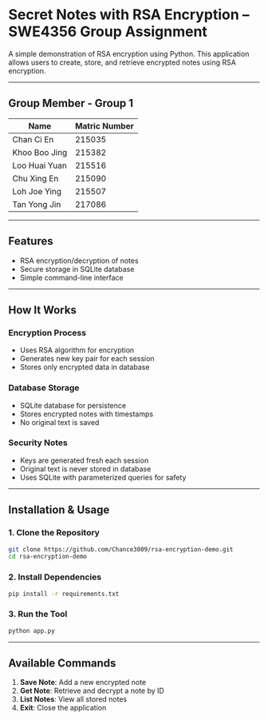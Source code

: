 # Secret Notes with RSA Encryption – SWE4356 Group Assignment

A simple demonstration of RSA encryption using Python. This application allows users to create, store, and retrieve encrypted notes using RSA encryption.

---

## Group Member - Group 1

| Name             | Matric Number |
|------------------|---------------|
| Chan Ci En       | 215035        |
| Khoo Boo Jing    | 215382        |
| Loo Huai Yuan    | 215516        |
| Chu Xing En      | 215090        |
| Loh Joe Ying     | 215507        |
| Tan Yong Jin     | 217086        |

---

## Features

- RSA encryption/decryption of notes
- Secure storage in SQLite database
- Simple command-line interface

---

## How It Works

### Encryption Process
- Uses RSA algorithm for encryption
- Generates new key pair for each session
- Stores only encrypted data in database

### Database Storage
- SQLite database for persistence
- Stores encrypted notes with timestamps
- No original text is saved

### Security Notes
- Keys are generated fresh each session
- Original text is never stored in database
- Uses SQLite with parameterized queries for safety

---

## Installation & Usage

### 1. Clone the Repository
```bash
git clone https://github.com/Chance3009/rsa-encryption-demo.git
cd rsa-encryption-demo
```

### 2. Install Dependencies
```bash
pip install -r requirements.txt
```

### 3. Run the Tool
```bash
python app.py
```

---

## Available Commands

1. **Save Note**: Add a new encrypted note
2. **Get Note**: Retrieve and decrypt a note by ID
3. **List Notes**: View all stored notes
4. **Exit**: Close the application
